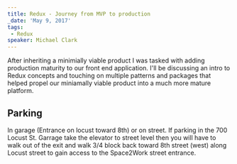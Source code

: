```yaml
---
title: Redux - Journey from MVP to production
_date: 'May 9, 2017'
tags:
 - Redux
speaker: Michael Clark
---
```


After inheriting a minimially viable product I was tasked with adding
production maturity to our front end application. I'll be discussing an intro
to Redux concepts and touching on multiple patterns and packages that helped
propel our miniamally viable product into a much more mature platform.

## Parking

In garage (Entrance on locust toward 8th) or on street.
If parking in the 700 Locust St. Garrage take the elevator to street level then
you will have to walk out of the exit and walk 3/4 block back toward 8th street
(west) along Locust street to gain access to the Space2Work street entrance.
